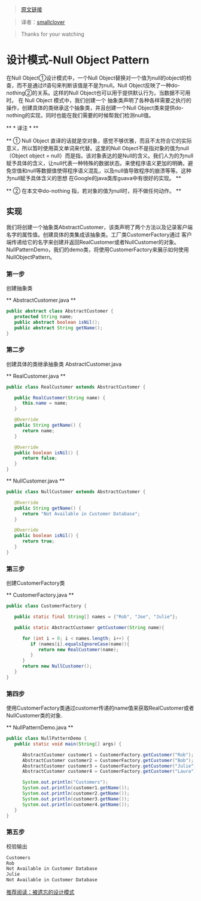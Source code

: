> [原文链接][1]

> 译者：[smallclover][2]

> Thanks for your watching

# 设计模式-Null Object Pattern


在Null Object①设计模式中，一个Null Object替换对一个值为null的object的检查，而不是通过if语句来判断该值是不是为null。Null Object反映了一种do-nothing②的关系。这样的Null Object也可以用于提供默认行为，当数据不可用时。
在 Null Object 模式中，我们创建一个 抽象类声明了各种各样需要之执行的操作，创建具体的类继承这个抽象类，并且创建一个Null Object类来提供do-nothing的实现，同时也能在我们需要的时候帮我们检测null值。

** * 译注 * **

**
①	Null Object 直译的话就是空对象，感觉不够优雅，而且不太符合它的实际意义，所以暂时使用英文单词来代替。这里的Null Object不是指对象的值为null（Object object = null）而是指，该对象表达的是Null的含义。我们人为的为null赋予具体的含义，让null代表一种特殊的数据状态。来使程序语义更加的明确，避免空值和null等数据值使得程序语义混乱，以及null值导致程序的崩溃等等。这种为null赋予具体含义的思想 在Google的java类库guava中有很好的实现。
**


**
②	在本文中do-nothing 指，若对象的值为null时，将不做任何动作。
**


## 实现

我们将创建一个抽象类AbstractCustomer，该类声明了两个方法以及记录客户端名字的属性值。创建具体的类集成该抽象类。工厂类CustomerFactory通过 客户端传递给它的名字来创建并返回RealCustomer或者NullCustomer的对象。
NullPatternDemo，我们的demo类，将使用CustomerFactory来展示如何使用NullObjectPattern。


### 第一步


创建抽象类

** AbstractCustomer.java **

```java
public abstract class AbstractCustomer {
   protected String name;
   public abstract boolean isNil();
   public abstract String getName();
}
```

### 第二步


创建具体的类继承抽象类 AbstractCustomer.java

** RealCustomer.java **

```java
public class RealCustomer extends AbstractCustomer {

   public RealCustomer(String name) {
      this.name = name;		
   }

   @Override
   public String getName() {
      return name;
   }

   @Override
   public boolean isNil() {
      return false;
   }
}
```
** NullCustomer.java **

```java
public class NullCustomer extends AbstractCustomer {

   @Override
   public String getName() {
      return "Not Available in Customer Database";
   }

   @Override
   public boolean isNil() {
      return true;
   }
}
```
### 第三步

创建CustomerFactory类

** CustomerFactory.java **

```java
public class CustomerFactory {

   public static final String[] names = {"Rob", "Joe", "Julie"};

   public static AbstractCustomer getCustomer(String name){

      for (int i = 0; i < names.length; i++) {
         if (names[i].equalsIgnoreCase(name)){
            return new RealCustomer(name);
         }
      }
      return new NullCustomer();
   }
}
```

### 第四步


使用CustomerFactory类通过customer传递的name值来获取RealCustomer或者NullCustomer类的对象.

** NullPatternDemo.java **

```java
public class NullPatternDemo {
   public static void main(String[] args) {

      AbstractCustomer customer1 = CustomerFactory.getCustomer("Rob");
      AbstractCustomer customer2 = CustomerFactory.getCustomer("Bob");
      AbstractCustomer customer3 = CustomerFactory.getCustomer("Julie");
      AbstractCustomer customer4 = CustomerFactory.getCustomer("Laura");

      System.out.println("Customers");
      System.out.println(customer1.getName());
      System.out.println(customer2.getName());
      System.out.println(customer3.getName());
      System.out.println(customer4.getName());
   }
}
```

### 第五步


校验输出

```java
Customers
Rob
Not Available in Customer Database
Julie
Not Available in Customer Database
```

[推荐阅读：被遗忘的设计模式][3]


[1]:  https://www.tutorialspoint.com/design_pattern/null_object_pattern.htm
[2]: http://www.smallclover.com

[3]:http://www.2cto.com/kf/201504/388387.html
